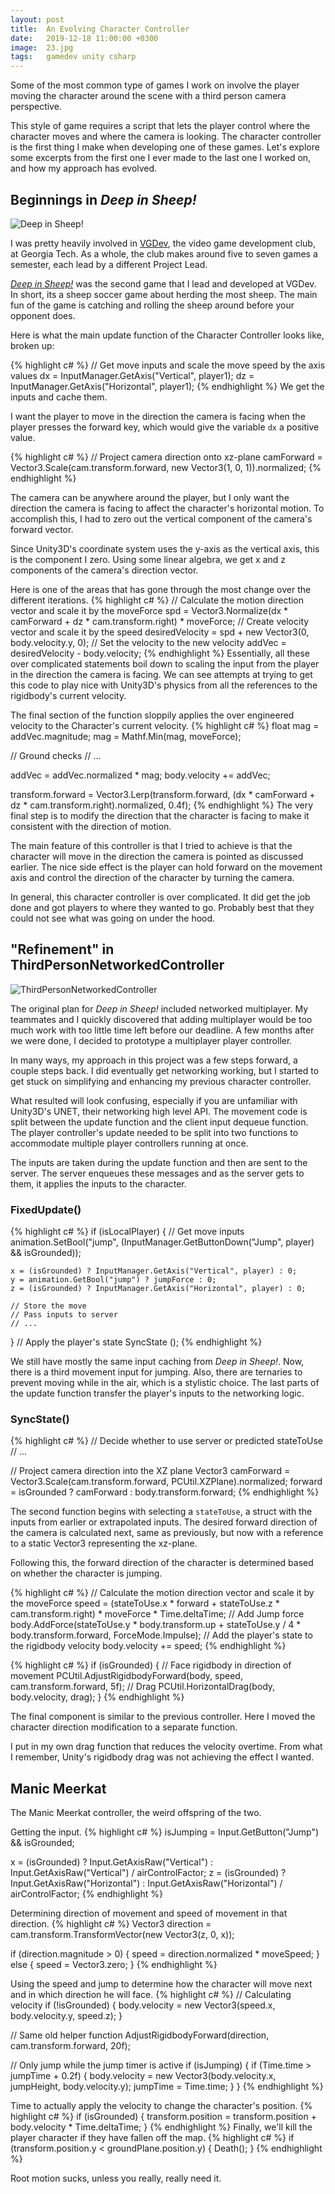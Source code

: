 ```yaml
---
layout: post
title:  An Evolving Character Controller
date:   2019-12-18 11:00:00 +0300
image:  23.jpg
tags:   gamedev unity csharp
---
```


Some of the most common type of games I work on involve the player moving the character around the scene with a third person camera perspective.

This style of game requires a script that lets the player control where the character moves and where the camera is looking. The character controller is the first thing I make when developing one of these games. Let's explore some excerpts from the first one I ever made to the last one I worked on, and how my approach has evolved.


## Beginnings in *Deep in Sheep!*

![*Deep in Sheep!*](https://vgdev.gtorg.gatech.edu/wp-content/uploads/games/spring2016/deepinsheep/screenshot1.jpg)

I was pretty heavily involved in [VGDev](http://vgdev.org), the video game development club, at Georgia Tech. As a whole, the club makes around five to seven games a semester, each lead by a different Project Lead.

[*Deep in Sheep!*](http://vgdev.gtorg.gatech.edu/game/deep-in-sheep/) was the second game that I lead and developed at VGDev. In short, its a sheep soccer game about herding the most sheep. The main fun of the game is catching and rolling the sheep around before your opponent does.

Here is what the main update function of the Character Controller looks like, broken up:

{% highlight c# %}
// Get move inputs and scale the move speed by the axis values
dx = InputManager.GetAxis("Vertical", player1);
dz = InputManager.GetAxis("Horizontal", player1);
{% endhighlight %}
We get the inputs and cache them.

I want the player to move in the direction the camera is facing when the player presses the forward key, which would give the variable `dx` a positive value.

{% highlight c# %}
// Project camera direction onto xz-plane
camForward = Vector3.Scale(cam.transform.forward, new Vector3(1, 0, 1)).normalized;
{% endhighlight %}

The camera can be anywhere around the player, but I only want the direction the camera is facing to affect the character's horizontal motion. To accomplish this, I had to zero out the vertical component of the camera's forward vector.

Since Unity3D's coordinate system uses the y-axis as the vertical axis, this is the component I zero. Using some linear algebra, we get x and z components of the camera's direction vector.

Here is one of the areas that has gone through the most change over the different iterations.
{% highlight c# %}
// Calculate the motion direction vector and scale it by the moveForce
spd = Vector3.Normalize(dx * camForward + dz * cam.transform.right) * moveForce;
// Create velocity vector and scale it by the speed
desiredVelocity = spd + new Vector3(0, body.velocity.y, 0);
// Set the velocity to the new velocity
addVec = desiredVelocity - body.velocity;
{% endhighlight %}
Essentially, all these over complicated statements boil down to scaling the input from the player in the direction the camera is facing. We can see attempts at trying to get this code to play nice with Unity3D's physics from all the references to the rigidbody's current velocity.

The final section of the function sloppily applies the over engineered velocity to the Character's current velocity.
{% highlight c# %}
float mag = addVec.magnitude;
mag = Mathf.Min(mag, moveForce);

// Ground checks
// ...

addVec = addVec.normalized * mag;
body.velocity += addVec;

transform.forward = Vector3.Lerp(transform.forward,
                                 (dx * camForward + dz * cam.transform.right).normalized,
                                 0.4f);
{% endhighlight %}
The very final step is to modify the direction that the character is facing to make it consistent with the direction of motion.

The main feature of this controller is that I tried to achieve is that the character will move in the direction the camera is pointed as discussed earlier. The nice side effect is the player can hold forward on the movement axis and control the direction of the character by turning the camera.

In general, this character controller is over complicated. It did get the job done and got players to where they wanted to go. Probably best that they could not see what was going on under the hood.

## "Refinement" in ThirdPersonNetworkedController
![ThirdPersonNetworkedController](https://image.ibb.co/mYphBK/networkedmultiplater.png)

The original plan for *Deep in Sheep!* included networked multiplayer. My teammates and I quickly discovered that adding multiplayer would be too much work with too little time left before our deadline. A few months after we were done, I decided to prototype a multiplayer player controller.

In many ways, my approach in this project was a few steps forward, a couple steps back.
I did eventually get networking working, but I started to get stuck on simplifying and enhancing my previous character controller.

What resulted will look confusing, especially if you are unfamiliar with Unity3D's UNET, their networking high level API. The movement code is split between the update function and the client input dequeue function. The player controller's update needed to be split into two functions to accommodate multiple player controllers running at once.

The inputs are taken during the update function and then are sent to the server. The server enqueues these messages and as the server gets to them, it applies the inputs to the character.

### FixedUpdate()
{% highlight c# %}
if (isLocalPlayer) {
    // Get move inputs
    animation.SetBool("jump", (InputManager.GetButtonDown("Jump", player) && isGrounded));

    x = (isGrounded) ? InputManager.GetAxis("Vertical", player) : 0;
    y = animation.GetBool("jump") ? jumpForce : 0;
    z = (isGrounded) ? InputManager.GetAxis("Horizontal", player) : 0;

    // Store the move
    // Pass inputs to server
    // ...
}
// Apply the player's state
SyncState ();
{% endhighlight %}

We still have mostly the same input caching from *Deep in Sheep!*. Now, there is a third movement input for jumping. Also, there are ternaries to prevent moving while in the air, which is a stylistic choice. The last parts of the update function transfer the player's inputs to the networking logic.

### SyncState()
{% highlight c# %}
// Decide whether to use server or predicted stateToUse
// ...

// Project camera direction into the XZ plane
Vector3 camForward = Vector3.Scale(cam.transform.forward,
        PCUtil.XZPlane).normalized;
forward = isGrounded ? camForward : body.transform.forward;
{% endhighlight %}

The second function begins with selecting a `stateToUse`, a struct with the inputs from earlier or extrapolated inputs. The desired forward direction of the camera is calculated next, same as previously, but now with a reference to a static Vector3 representing the xz-plane.

Following this, the forward direction of the character is determined based on whether the character is jumping.

{% highlight c# %}
// Calculate the motion direction vector and scale it by the moveForce
speed = (stateToUse.x * forward + stateToUse.z * cam.transform.right) * moveForce * Time.deltaTime;
// Add Jump force
body.AddForce(stateToUse.y * body.transform.up
    + stateToUse.y / 4 * body.transform.forward, ForceMode.Impulse);
// Add the player's state to the rigidbody velocity
body.velocity += speed;
{% endhighlight %}



{% highlight c# %}
if (isGrounded) {
    // Face rigidbody in direction of movement
    PCUtil.AdjustRigidbodyForward(body, speed, cam.transform.forward, 5f);
    // Drag
    PCUtil.HorizontalDrag(body, body.velocity, drag);
}
{% endhighlight %}

The final component is similar to the previous controller. Here I moved the character direction modification to a separate function.

I put in my own drag function that reduces the velocity overtime. From what I remember, Unity's rigidbody drag was not achieving the effect I wanted.


## Manic Meerkat
The Manic Meerkat controller, the weird offspring of the two.

Getting the input.
{% highlight c# %}
isJumping = Input.GetButton("Jump") && isGrounded;

x = (isGrounded) ? Input.GetAxisRaw("Vertical") : Input.GetAxisRaw("Vertical") / airControlFactor;
z = (isGrounded) ? Input.GetAxisRaw("Horizontal") : Input.GetAxisRaw("Horizontal") / airControlFactor;
{% endhighlight %}

Determining direction of movement and speed of movement in that direction.
{% highlight c# %}
Vector3 direction = cam.transform.TransformVector(new Vector3(z, 0, x));

if (direction.magnitude > 0) {
    speed = direction.normalized * moveSpeed;
} else {
    speed = Vector3.zero;
}
{% endhighlight %}

Using the speed and jump to determine how the character will move next and in which direction he will face.
{% highlight c# %}
// Calculating velocity
if (!isGrounded) {
    body.velocity = new Vector3(speed.x, body.velocity.y, speed.z);
}

// Same old helper function
AdjustRigidbodyForward(direction, cam.transform.forward, 20f);

// Only jump while the jump timer is active
if (isJumping) {
    if (Time.time > jumpTime + 0.2f) {
        body.velocity = new Vector3(body.velocity.x, jumpHeight, body.velocity.y);
        jumpTime = Time.time;
    }
}
{% endhighlight %}

Time to actually apply the velocity to change the character's position.
{% highlight c# %}
if (isGrounded) {
    transform.position = transform.position + body.velocity * Time.deltaTime;
}
{% endhighlight %}
Finally, we'll kill the player character if they have fallen off the map.
{% highlight c# %}
if (transform.position.y < groundPlane.position.y) {
    Death();
}
{% endhighlight %}

Root motion sucks, unless you really, really need it.
